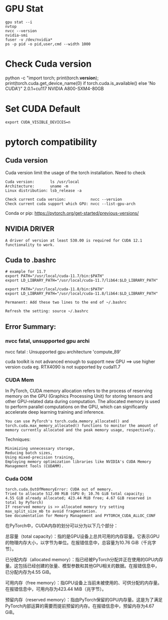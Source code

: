 # GPU Stat

    gpu stat --i
    nvtop
    nvcc --version
    nvidia-smi
    fuser -v /dev/nvidia*
    ps -p pid -o pid,user,cmd --width 1000

# Check Cuda version
 python -c "import torch; print(torch.__version__); print(torch.cuda.get_device_name(0) if torch.cuda.is_available() else 'No CUDA')"
2.0.1+cu117
NVIDIA A800-SXM4-80GB


# Set CUDA Default

    export CUDA_VISIBLE_DEVICES=n

# pytorch compatibility

## Cuda version

Cuda version limit the usage of the torch installation. Need to check

    Cuda version:       ls /usr/local
    Architecture:       uname -m
    Linux distribution: lsb_release -a

    Check current cuda version:           nvcc --version
    Check current cuda support which GPU: nvcc --list-gpu-arch



Conda  or  pip: https://pytorch.org/get-started/previous-versions/

## NVIDIA DRIVER
    A driver of version at least 530.00 is required for CUDA 12.1 functionality to work.    

## Cuda to .bashrc

    # example for 11.7
    export PATH="/usr/local/cuda-11.7/bin:$PATH"
    export LD_LIBRARY_PATH="/usr/local/cuda-11.7/lib64:$LD_LIBRARY_PATH"  
    
    export PATH="/usr/local/cuda-11.8/bin:$PATH"
    export LD_LIBRARY_PATH="/usr/local/cuda-11.8/lib64:$LD_LIBRARY_PATH"  
    
    Permanent: Add these two lines to the end of ~/.bashrc
    
    Refresh the setting: source ~/.bashrc

## Error Summary:
### nvcc fatal, unsupported gpu archi

nvcc fatal   : Unsupported gpu architecture 'compute_89'

cuda toolkit is not advanced enough to supportt new GPU ==> use higher version cuda
eg. RTX4090 is not supported by cuda11.7

### CUDA Mem

In PyTorch, CUDA memory allocation refers to the process of reserving memory on the GPU (Graphics Processing Unit) for storing tensors and other GPU-related data during computation. The allocated memory is used to perform parallel computations on the GPU, which can significantly accelerate deep learning training and inference.


    You can use PyTorch's torch.cuda.memory_allocated() and torch.cuda.max_memory_allocated() functions to monitor the amount of memory currently allocated and the peak memory usage, respectively.

Techniques:

    Minimizing unnecessary storage,
    Reducing batch sizes,
    Using mixed-precision training,
    Employing memory optimization libraries like NVIDIA's CUDA Memory Management Tools (CUDAMM).

### Cuda OOM

    torch.cuda.OutOfMemoryError: CUDA out of memory.
    Tried to allocate 512.00 MiB (GPU 0; 10.76 GiB total capacity;
    4.55 GiB already allocated; 423.44 MiB free; 4.67 GiB reserved in total by PyTorch)
    If reserved memory is >> allocated memory try setting max_split_size_mb to avoid fragmentation.
    See documentation for Memory Management and PYTORCH_CUDA_ALLOC_CONF


在PyTorch中，CUDA内存的划分可以分为以下几个部分：

总容量（total capacity）：指的是GPU设备上总共可用的内存容量。它表示GPU的物理内存大小，以字节为单位。在报错信息中，总容量为10.76 GiB（千兆字节）。

已分配内存（allocated memory）：指已经被PyTorch分配并正在使用的GPU内存量。这包括已经创建的张量、模型参数和其他GPU相关的数据。在报错信息中，已分配内存为4.55 GiB。

可用内存（free memory）：指GPU设备上当前未被使用的、可供分配的内存量。在报错信息中，可用内存为423.44 MiB（兆字节）。

预留内存（reserved memory）：指由PyTorch保留的GPU内存量。这是为了满足PyTorch内部运算的需要而提前预留的内存。在报错信息中，预留内存为4.67 GiB。
